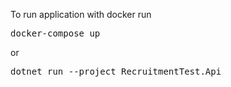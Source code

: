 To run application with docker run 
<pre>docker-compose up</pre>
or
<pre>dotnet run --project RecruitmentTest.Api</pre>
